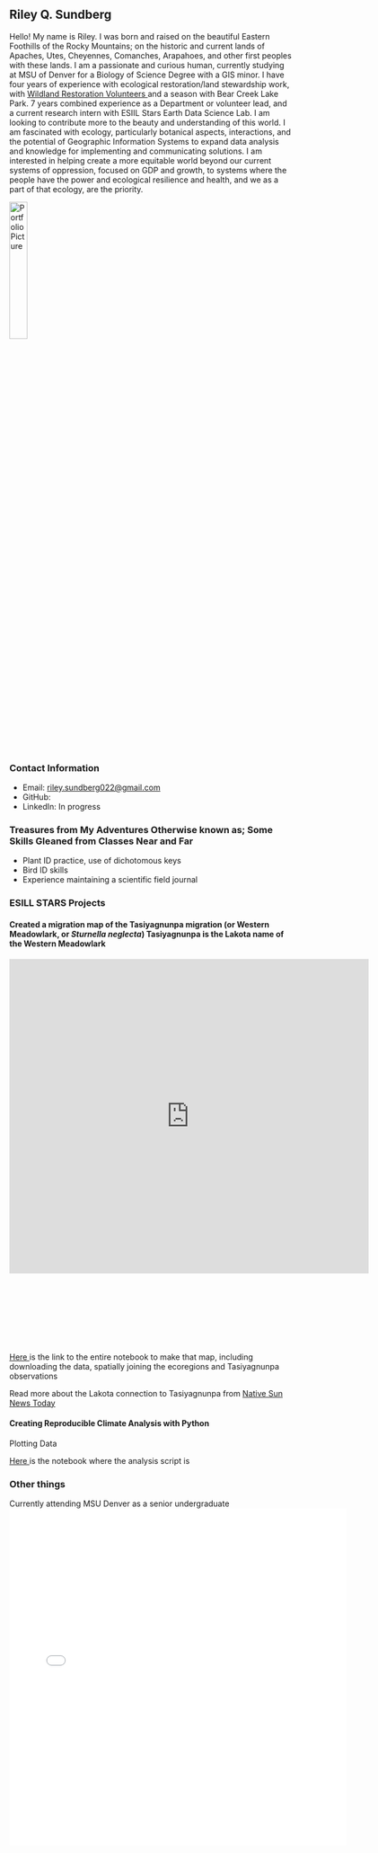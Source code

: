 ## Riley Q. Sundberg
Hello! My name is Riley. I was born and raised on the beautiful Eastern Foothills of the Rocky Mountains; on the historic and current lands of Apaches, Utes, Cheyennes, Comanches, Arapahoes, and other first peoples with these lands. I am a passionate and curious human, currently studying at MSU of Denver for a Biology of Science Degree with a GIS minor. I have four years of experience with ecological restoration/land stewardship work, with <a href="https://www.wrv.org/"> Wildland Restoration Volunteers </a> and a season with Bear Creek Lake Park. 7 years combined experience as a Department or volunteer lead, and a current research intern with ESIIL Stars Earth Data Science Lab. I am looking to contribute more to the beauty and understanding of this world. I am fascinated with ecology, particularly botanical aspects, interactions, and the potential of Geographic Information Systems to expand data analysis and knowledge for implementing and communicating solutions. I am interested in helping create a more equitable world beyond our current systems of oppression, focused on GDP and growth, to systems where the people have the power and ecological resilience and health, and we as a part of that ecology, are the priority. 

 <img id="myphoto"
                       alt="Portfolio Picture"
                       width="25%"
                       src ="MeFabP.jpg"> 

### Contact Information
* Email: riley.sundberg022@gmail.com
* GitHub:
* LinkedIn: In progress


    
### Treasures from My Adventures Otherwise known as; Some Skills Gleaned from Classes Near and Far
  <ul> 
   	<li>Plant ID practice, use of dichotomous keys </li>
   	<li>Bird ID skills</li>
   	<li>Experience maintaining a scientific field journal</li>
 	</ul>
  

### ESILL STARS Projects

#### Created a migration map of the Tasiyagnunpa migration (or Western Meadowlark, or _Sturnella neglecta_) Tasiyagnunpa is the Lakota name of the Western Meadowlark 
<div style="width: 800px; height: 700px; overflow: hidden; position: relative;">
<embed type= "text/html" src="https://riley-sundberg022.github.io/riley-sundberg22.github.io/map/migration.html" style="width: 80%; height: 80%; border: none;">
</div>
<a href= "https://riley-sundberg022.github.io/riley-sundberg22.github.io/map/species-distribution.html" > Here </a> is the link to the entire notebook to make that map, including downloading the data, spatially joining the ecoregions and Tasiyagnunpa observations

Read more about the Lakota connection to Tasiyagnunpa from <a href="https://www.nativesunnews.today/articles/meadowlarks-still-speak-lakota-humans-dont-anymore/">Native Sun News Today</a>

#### Creating Reproducible Climate Analysis with Python
Plotting Data

<a href= "https://riley-sundberg022.github.io/riley-sundberg22.github.io/notebooks/get-started-with-open-reproducible-science.html" > Here </a> is the notebook where the analysis script is


### Other things
Currently attending MSU Denver as a senior undergraduate
<embed type="text/html" src= "map/ausc.html" width="600" height="600">


     
